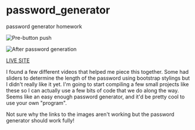 # password_generator
password generator homework

![Pre-button push](https://gyazo.com/9909dd98fdd736e525506e98ece364aa)

![After password generation](https://gyazo.com/ded0558715fabfeaa2a2549d6503f6f0)

[LIVE SITE](https://thetylerb.github.io/password_generator/)


I found a few different videos that helped me piece this together. Some had sliders to determine the length of the password using bootstrap stylings but I didn't really like it yet. I'm going to start compiling a few small projects like these so I can actually use a few bits of code that we do along the way. Seems like an easy enough password generator, and it'd be pretty cool to use your own "program". 

Not sure why the links to the images aren't working but the password generator should work fully!